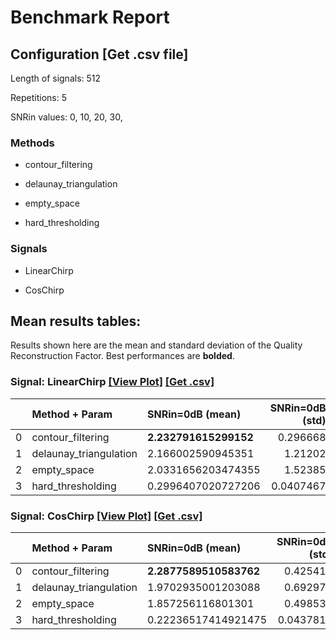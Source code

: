 # Benchmark Report

## Configuration   [Get .csv file] 

Length of signals: 512

Repetitions: 5

SNRin values: 
0, 
10, 
20, 
30, 


### Methods  

* contour_filtering 

* delaunay_triangulation 

* empty_space 

* hard_thresholding 

### Signals  

* LinearChirp 

* CosChirp 

## Mean results tables: 

Results shown here are the mean and standard deviation of                               the Quality Reconstruction Factor.                               Best performances are **bolded**. 
### Signal: LinearChirp  [[View Plot]](https://jmiramont.github.io/benchmark-test/results/denoising/figures/html/plot_LinearChirp.html)    [[Get .csv]](/results/denoising/csv_files/results_LinearChirp.csv)
|    | Method + Param         | SNRin=0dB (mean)      |   SNRin=0dB (std) | SNRin=10dB (mean)      |   SNRin=10dB (std) | SNRin=20dB (mean)     |   SNRin=20dB (std) | SNRin=30dB (mean)     |   SNRin=30dB (std) |
|---:|:-----------------------|:----------------------|------------------:|:-----------------------|-------------------:|:----------------------|-------------------:|:----------------------|-------------------:|
|  0 | contour_filtering      | **2.232791615299152** |         0.296668  | 12.133546280442854     |          0.297878  | 22.686074364476106    |          0.139233  | 31.76252211361169     |           0.13038  |
|  1 | delaunay_triangulation | 2.166002590945351     |         1.21202   | **16.174203824026012** |          1.13884   | 20.288193797403675    |          3.92537   | 10.95209874887774     |           0.419816 |
|  2 | empty_space            | 2.0331656203474355    |         1.52385   | 15.584358128112664     |          0.81445   | **24.94571545565061** |          0.621927  | **34.28452804550783** |           0.384682 |
|  3 | hard_thresholding      | 0.2996407020727206    |         0.0407467 | 10.298706891177252     |          0.0530224 | 20.36189366918533     |          0.0845979 | 30.41956196360236     |           0.09992  |
### Signal: CosChirp  [[View Plot]](https://jmiramont.github.io/benchmark-test/results/denoising/figures/html/plot_CosChirp.html)    [[Get .csv]](/results/denoising/csv_files/results_CosChirp.csv)
|    | Method + Param         | SNRin=0dB (mean)       |   SNRin=0dB (std) | SNRin=10dB (mean)      |   SNRin=10dB (std) | SNRin=20dB (mean)      |   SNRin=20dB (std) | SNRin=30dB (mean)     |   SNRin=30dB (std) |
|---:|:-----------------------|:-----------------------|------------------:|:-----------------------|-------------------:|:-----------------------|-------------------:|:----------------------|-------------------:|
|  0 | contour_filtering      | **2.2877589510583762** |         0.425414  | 12.071946225811336     |          0.0610521 | 22.67445671237504      |          0.249706  | 32.30138579531602     |          0.235398  |
|  1 | delaunay_triangulation | 1.9702935001203088     |         0.692971  | 11.074405051033523     |          2.2573    | 21.298320601649323     |          5.54035   | 10.137838843119708    |          0.83477   |
|  2 | empty_space            | 1.857256116801301      |         0.498538  | **13.754950671078424** |          1.03448   | **24.133835793790176** |          0.323624  | **32.60053554423963** |          0.316084  |
|  3 | hard_thresholding      | 0.22236517414921475    |         0.0437812 | 10.334966269466992     |          0.0827366 | 20.36666783227637      |          0.0876093 | 30.45040781728136     |          0.0871319 |
